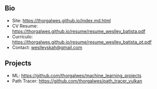 ## Bio
- Site: https://thorgalwes.github.io/index.md.html
- CV Resume: https://thorgalwes.github.io/resume/resume_weslley_batista.pdf
- Currículo: https://thorgalwes.github.io/resume/resume_weslley_batista_pt.pdf
- Contact: weslleyskah@gmail.com

## Projects
- ML: https://github.com/thorgalwes/machine_learning_projects
- Path Tracer: https://github.com/thorgalwes/path_tracer_vulkan
